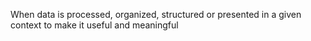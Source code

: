When data is processed, organized, structured or presented in a given context to make it useful and meaningful
